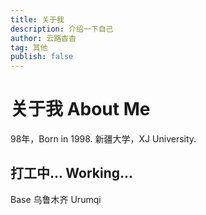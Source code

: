 ```yaml
---
title: 关于我
description: 介绍一下自己
author: 云路杳杳 
tag: 其他
publish: false
---
```

# 关于我 About Me
98年，Born in 1998.
新疆大学，XJ University. 

## 打工中... Working...
Base 乌鲁木齐 Urumqi
<!-- ## 简历 Biographical Note -->